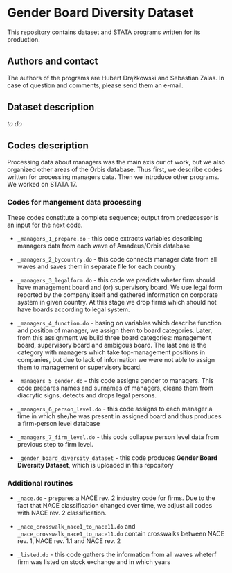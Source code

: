 # Gender Board Diversity Dataset
This repository contains dataset and STATA programs written for its production.


## Authors and contact
The authors of the programs are Hubert Drążkowski and Sebastian Zalas. 
In case of question and comments, please send them an e-mail.

## Dataset description
*to do*

## Codes description
Processing data about managers was the main axis our of work, but we also organized other areas of the Orbis database. Thus first, we describe codes written for processing managers data. Then we introduce other programs. We worked on STATA 17.

### Codes for mangement data processing 
These codes constitute a complete sequence; output from predecessor is an input for the next code.

- `_managers_1_prepare.do` - this code extracts variables describing managers data from each wave of Amadeus/Orbis database

- `_managers_2_bycountry.do` - this code connects manager data from all waves and saves them in separate file for each country 

- `_managers_3_legalform.do` - this code we predicts wheter firm should have management board and (or) supervisory board. We use legal form reported by the company itself and gathered information on corporate system in given country. At this stage we drop firms which should not have boards according to legal system.
							
- `_managers_4_function.do` -  basing on variables which describe function and position of manager, we assign them to board categories. Later, from this assignment we build three board categories: management board, supervisory board and ambigous board. The last one is the category with managers which take top-management positions in companies, but due to lack of information we were not able to assign them to management or supervisory board.

- `_managers_5_gender.do` - this code assigns gender to managers. This code prepares names and surnames of managers, cleans them from diacrytic signs, detects and drops legal persons.

- `_managers_6_person_level.do` - this code assigns to each manager a time in which she/he was present in assigned board and thus produces a firm-person level database

- `_managers_7_firm_level.do` - this code collapse person level data from previous step to firm level.

- `_gender_board_diversity_dataset` - this code produces **Gender Board Diversity Dataset**, which is uploaded in this repository

### Additional routines
- `_nace.do` - prepares a NACE rev. 2 industry code for firms. Due to the fact that NACE classification changed over time, we adjust all codes with NACE rev. 2 classification.
- `_nace_crosswalk_nace1_to_nace11.do` and `_nace_crosswalk_nace1_to_nace11.do` contain crosswalks between NACE rev. 1, NACE rev. 1.1 and NACE rev. 2

- `_listed.do` - this code gathers the information from all waves wheterf firm was listed on stock exchange and in which years

